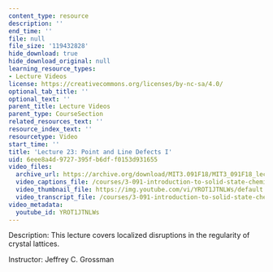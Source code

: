 ```yaml
---
content_type: resource
description: ''
end_time: ''
file: null
file_size: '119432828'
hide_download: true
hide_download_original: null
learning_resource_types:
- Lecture Videos
license: https://creativecommons.org/licenses/by-nc-sa/4.0/
optional_tab_title: ''
optional_text: ''
parent_title: Lecture Videos
parent_type: CourseSection
related_resources_text: ''
resource_index_text: ''
resourcetype: Video
start_time: ''
title: 'Lecture 23: Point and Line Defects I'
uid: 6eee8a4d-9727-395f-b6df-f0153d931655
video_files:
  archive_url: https://archive.org/download/MIT3.091F18/MIT3_091F18_lec23_300k.mp4
  video_captions_file: /courses/3-091-introduction-to-solid-state-chemistry-fall-2018/YROT1JTNLWs_captions.webvtt
  video_thumbnail_file: https://img.youtube.com/vi/YROT1JTNLWs/default.jpg
  video_transcript_file: /courses/3-091-introduction-to-solid-state-chemistry-fall-2018/YROT1JTNLWs_transcript.pdf
video_metadata:
  youtube_id: YROT1JTNLWs
---
```


Description: This lecture covers localized disruptions in the regularity of crystal lattices.

Instructor: Jeffrey C. Grossman


